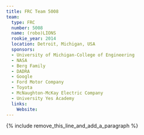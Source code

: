 ```yaml
---
title: FRC Team 5008
team:
  type: FRC
  number: 5008
  name: (robo)LIONS
  rookie_year: 2014
  location: Detroit, Michigan, USA
  sponsors:
  - University of Michigan-College of Engineering
  - NASA
  - Berg Family
  - DADRA
  - Google
  - Ford Motor Company
  - Toyota
  - McNaughton-McKay Electric Company
  - University Yes Academy
  links:
    Website:
---
```


{% include remove_this_line_and_add_a_paragraph %}